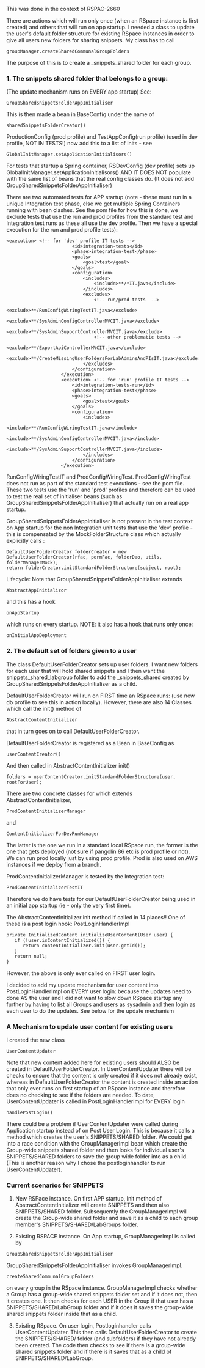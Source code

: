 This was done in the context of RSPAC-2660

There are actions which will run only once (when an RSpace instance is first created) and others that will run on app
startup. I needed a class to update the user's default folder structure for existing RSpace instances in order to give
all users new folders for sharing snippets. My class has to call

```
groupManager.createSharedCommunalGroupFolders
```

The purpose of this is to create a <groupname>_snippets_shared folder for each group.

### 1. The snippets shared folder that belongs to a group:

(The update mechanism runs on EVERY app startup)
See:

```
GroupSharedSnippetsFolderAppInitialiser
```

This is then made a bean in BaseConfig under the name of

```
sharedSnippetsFolderCreator()
```

ProductionConfig (prod profile) and TestAppConfig(run profile) (used in dev profile, NOT IN TESTS!) now add this to a
list of inits - see

```
GlobalInitManager.setApplicationInitialisors() 
```

For tests that startup a Spring container, RSDevConfig (dev profile) sets up
GlobalInitManager.setApplicationInitialisors() AND IT DOES NOT populate with the same list of beans that the real config
classes do. (It does not add GroupSharedSnippetsFolderAppInitialiser)

There are two automated tests for APP startup (note - these must run in a unique Integration test phase, else we get
multiple Spring Containers running with bean clashes. See the pom file for how this is done, we exclude tests that use
the run and prod profiles from the standard test and Integration test runs as these all use the dev profile. Then we
have a special execution for the run and prod profile tests):

```
<execution> <!-- for 'dev' profile IT tests -->
						<id>integration-tests</id>
						<phase>integration-test</phase>
						<goals>
							<goal>test</goal>
						</goals>
						<configuration>
							<includes>
								<include>**/*IT.java</include>
							</includes>
							<excludes>
								<!-- run/prod tests  -->
								<exclude>**/RunConfigWiringTestIT.java</exclude>
								<exclude>**/SysAdminConfigControllerMVCIT.java</exclude>
								<exclude>**/SysAdminSupportControllerMVCIT.java</exclude>
								<!-- other problematic tests -->
								<exclude>**/ExportApiControllerMVCIT.java</exclude>
								<exclude>**/CreateMissingUserFoldersForLabAdminsAndPIsIT.java</exclude>
							</excludes>
						</configuration>
					</execution>
					<execution> <!-- for 'run' profile IT tests -->
						<id>integration-tests-run</id>
						<phase>integration-test</phase>
						<goals>
							<goal>test</goal>
						</goals>
						<configuration>
							<includes>
								<include>**/RunConfigWiringTestIT.java</include>
								<include>**/SysAdminConfigControllerMVCIT.java</include>
								<include>**/SysAdminSupportControllerMVCIT.java</include>
							</includes>
						</configuration>
					</execution>
```

RunConfigWiringTestIT and ProdConfigWiringTest. ProdConfigWiringTest does not run as part of the standard test
executions - see the pom file. These two tests use the 'run' and 'prod' profiles and therefore can be used to test the
real set of initialiser beans
(such as GroupSharedSnippetsFolderAppInitialiser) that actually run on a real app startup.

GroupSharedSnippetsFolderAppInitialiser is not present in the test context on App startup for the non Integration unit
tests that use the 'dev' profile - this is compensated by the MockFolderStructure class which actually explicitly
calls :

```
DefaultUserFolderCreator folderCreator = new DefaultUserFolderCreator(rfac, permFac, folderDao, utils, folderManagerMock);
return folderCreator.initStandardFolderStructure(subject, root);
```

Lifecycle:
Note that GroupSharedSnippetsFolderAppInitialiser extends

```
AbstractAppInitializor
```

and this has a hook

```
onAppStartup
```

which runs on every startup. NOTE: it also has a hook that runs only once:

```
onInitialAppDeployment
```

### 2. The default set of folders given to a user

The class DefaultUserFolderCreator sets up user folders. I want new folders for each user that will hold shared snippets
and I then want the snippets_shared_labgroup folder to add the <groupname>_snippets_shared created by
GroupSharedSnippetsFolderAppInitialiser as a child.

DefaultUserFolderCreator will run on FIRST time an RSpace runs: (use new db profile to see this in action locally).
However, there are also 14 Classes which call the init() method of

```
AbstractContentInitializer
```

that in turn goes on to call DefaultUserFolderCreator.

DefaultUserFolderCreator is registered as a Bean in BaseConfig as

```
userContentCreator()
```

And then called in AbstractContentInitializer init()

```
folders = userContentCreator.initStandardFolderStructure(user, rootForUser);
```

There are two concrete classes for which extends AbstractContentInitializer,

```
ProdContentInitializerManager
```

and

```
ContentInitializerForDevRunManager
```

The latter is the one we run in a standard local RSpace run, the former is the one that gets deployed (not sure if
pangolin 86 etc is prod profile or not). We can run prod locally just by using prod profile. Prod is also used on AWS
instances if we deploy from a branch.

ProdContentInitializerManager is tested by the Integration test:

```
ProdContentInitializerTestIT
```

Therefore we do have tests for our DefaultUserFolderCreator being used in an initial app startup (ie - only the very
first time).

The AbstractContentInitializer init method if called in 14 places!! One of these is a post login hook:
PostLoginHandlerImpl

```
private InitializedContent initializeUserContent(User user) {
   if (!user.isContentInitialized()) {
      return contentInitializer.init(user.getId());
   }
   return null;
}
```

However, the above is only ever called on FIRST user login.

I decided to add my update mechanism for user content into PostLoginHandlerImpl on EVERY user login: because the updates
need to done AS the user and I did not want to slow down RSpace startup any further by having to list all Groups and
users as sysadmin and then login as each user to do the updates. See below for the update mechanism

### A Mechanism to update user content for existing users

I created the new class

```
UserContentUpdater
```

Note that new content added here for existing users should ALSO be created in DefaultUserFolderCreator. In
UserContentUpdater there will be checks to ensure that the content is only created if it does not already exist, whereas
in DefaultUserFolderCreator the content is created inside an action that only ever runs on first startup of an RSpace
instance and therefore does no checking to see if the folders are needed. To date, UserContentUpdater is called in
PostLoginHandlerImpl for EVERY login

```
handlePostLogin()
```

There could be a problem if UserContentUpdater were called during Application startup instead of on Post User Login.
This is because it calls a method which creates the user's SNIPPETS/SHARED folder. We could get into a race condition
with the GroupManagerImpl bean which create the Group-wide snippets shared folder and then looks for individual user's
SNIPPETS/SHARED folders to save the group wide folder into as a child. (This is another reason why I chose the
postloginhandler to run UserContentUpdater).

### Current scenarios for SNIPPETS

1. New RSPace instance. On first APP startup, Init method of AbstractContentInitializer will create SNIPPETS and then
   also SNIPPETS/SHARED folder. Subsequently the GroupManagerImpl will create the Group-wide shared folder and save it
   as a child to each group member's SNIPPETS/SHARED/LabGroups folder.

2. Existing RSPACE instance. On App startup, GroupManagerImpl is called by

```
GroupSharedSnippetsFolderAppInitialiser
```

GroupSharedSnippetsFolderAppInitialiser invokes GroupManagerImpl.

```
createSharedCommunalGroupFolders
```

on every group in the RSpace instance. GroupManagerImpl checks whether a Group has a group-wide shared snippets folder
set and if it does not, then it creates one. It then checks for each USER in the Group if that user has a
SNIPPETS/SHARED/LabGroup folder and if it does it saves the group-wide shared snippets folder inside that as a child.

3. Existing RSpace. On user login, Postloginhandler calls UserContentUpdater. This then calls DefaultUserFolderCreator
   to create the SNIPPETS/SHARED/ folder (and subfolders) if they have not already been created. The code then checks to
   see if there is a group-wide shared snippets folder and if there is it saves that as a child of
   SNIPPETS/SHARED/LabGroup.